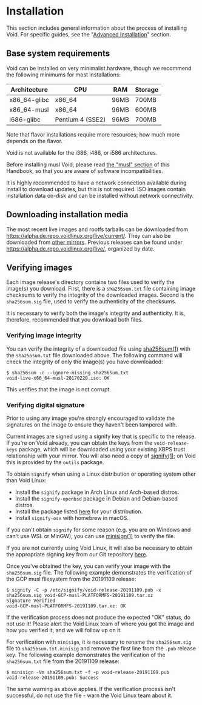 # Installation

This section includes general information about the process of installing Void.
For specific guides, see the "[Advanced Installation](./guides/index.md)"
section.

## Base system requirements

Void can be installed on very minimalist hardware, though we recommend the
following minimums for most installations:

| Architecture | CPU              | RAM  | Storage |
|--------------|------------------|------|---------|
| x86_64-glibc | x86_64           | 96MB | 700MB   |
| x86_64-musl  | x86_64           | 96MB | 600MB   |
| i686-glibc   | Pentium 4 (SSE2) | 96MB | 700MB   |

Note that flavor installations require more resources; how much more depends on
the flavor.

Void is not available for the i386, i486, or i586 architectures.

Before installing musl Void, please read [the "musl" section](./musl.md) of this
Handbook, so that you are aware of software incompatibilities.

It is highly recommended to have a network connection available during install
to download updates, but this is not required. ISO images contain installation
data on-disk and can be installed without network connectivity.

## Downloading installation media

The most recent live images and rootfs tarballs can be downloaded from
<https://alpha.de.repo.voidlinux.org/live/current/>. They can also be downloaded
from [other mirrors](../xbps/repositories/mirrors/index.md). Previous releases
can be found under <https://alpha.de.repo.voidlinux.org/live/>, organized by
date.

## Verifying images

Each image release's directory contains two files used to verify the image(s)
you download. First, there is a `sha256sum.txt` file containing image checksums
to verify the integrity of the downloaded images. Second is the `sha256sum.sig`
file, used to verify the authenticity of the checksums.

It is necessary to verify both the image's integrity and authenticity. It is,
therefore, recommended that you download both files.

### Verifying image integrity

You can verify the integrity of a downloaded file using
[sha256sum(1)](https://man.voidlinux.org/sha256sum.1) with the `sha256sum.txt`
file downloaded above. The following command will check the integrity of only
the image(s) you have downloaded:

```
$ sha256sum -c --ignore-missing sha256sum.txt
void-live-x86_64-musl-20170220.iso: OK
```

This verifies that the image is not corrupt.

### Verifying digital signature

Prior to using any image you're strongly encouraged to validate the signatures
on the image to ensure they haven't been tampered with.

Current images are signed using a signify key that is specific to the release.
If you're on Void already, you can obtain the keys from the `void-release-keys`
package, which will be downloaded using your existing XBPS trust relationship
with your mirror. You will also need a copy of
[signify(1)](https://man.voidlinux.org/signify.1); on Void this is provided by
the `outils` package.

To obtain `signify` when using a Linux distribution or operating system other
than Void Linux:

- Install the `signify` package in Arch Linux and Arch-based distros.
- Install the `signify-openbsd` package in Debian and Debian-based distros.
- Install the package listed
   [here](https://repology.org/project/signify-openbsd/versions) for your
   distribution.
- Install `signify-osx` with homebrew in macOS.

If you can't obtain `signify` for some reason (e.g. you are on Windows and can't
use WSL or MinGW), you can use
[minisign(1)](https://man.voidlinux.org/minisign.1) to verify the file.

If you are not currently using Void Linux, it will also be necessary to obtain
the appropriate signing key from our Git repository
[here](https://github.com/void-linux/void-packages/tree/master/srcpkgs/void-release-keys/files/).

Once you've obtained the key, you can verify your image with the `sha256sum.sig`
file. The following example demonstrates the verification of the GCP musl
filesystem from the 20191109 release:

```
$ signify -C -p /etc/signify/void-release-20191109.pub -x sha256sum.sig void-GCP-musl-PLATFORMFS-20191109.tar.xz
Signature Verified
void-GCP-musl-PLATFORMFS-20191109.tar.xz: OK
```

If the verification process does not produce the expected "OK" status, do not
use it! Please alert the Void Linux team of where you got the image and how you
verified it, and we will follow up on it.

For verification with `minisign`, it is necessary to rename the `sha256sum.sig`
file to `sha256sum.txt.minisig` and remove the first line from the `.pub`
release key. The following example demonstrates the verification of the
`sha256sum.txt` file from the 20191109 release:

```
$ minisign -Vm sha256sum.txt -f -p void-release-20191109.pub
void-release-20191109.pub: Success
```

The same warning as above applies. If the verification process isn't successful,
do not use the file - warn the Void Linux team about it.
